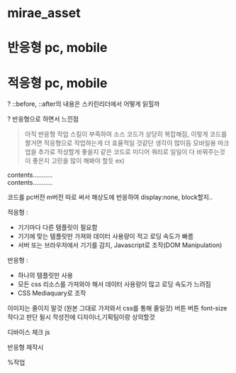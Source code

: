# mirae_asset

# 반응형 pc, mobile
# 적응형 pc, mobile

? ::before, ::after의 내용은 스키린리더에서 어떻게 읽힐까

? 반응형으로 하면서 느낀점
> 아직 반응형 작업 스킬이 부족하여 소스 코드가 상당히 복잡해짐, 이렇게 코드를 짤거면 적응형으로 작업하는게 더 효율적일 것같단 생각이 많이듬
> 모바일용 마크업을 추가로 작성할게 좋을지 같은 코드로 미디어 쿼리로 일일이 다 바꿔주는것이 좋은지 고민을 많이 해봐야 할듯
ex)

<div class="pc-content">
  contents...........
</div>

<div class="m-content">
  contents...........
</div>

코드를 pc버전 m버전 따로 써서 해상도에 반응하여 display:none, block할지..



적응형 :
- 기기마다 다른 템플릿이 필요함
- 기기에 맞는 템플릿만 가져와 데이터 사용량이 적고 로딩 속도가 빠름
- 서버 또는 브라우저에서 기기를 감지, Javascript로 조작(DOM Manipulation)

반응형 :
- 하나의 템플릿만 사용
- 모든 css 리소스를 가져와야 해서 데이터 사용량이 많고 로딩 속도가 느려짐
- CSS Mediaquary로 조작


이미지는 줄이지 말것 (원본 그대로 가저와서 css를 통해 줄일것)
버튼 버튼
font-size 작다고 판단 될시 작성전에 디자이너,기획팀이랑 상의할것

디바이스 체크 js  

반응형 제작시 

%작업